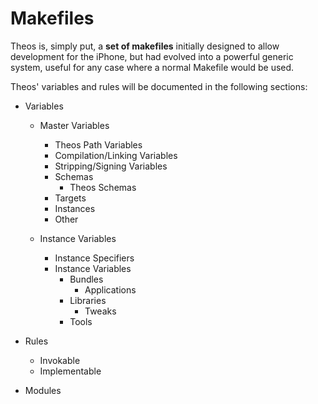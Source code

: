 # Makefiles

Theos is, simply put, a **set of makefiles** initially designed to allow development for the iPhone, but had evolved into a powerful generic system, useful for any case where a normal Makefile would be used.

Theos' variables and rules will be documented in the following sections:

* Variables
	* Master Variables
		* Theos Path Variables
		* Compilation/Linking Variables
		* Stripping/Signing Variables
		* Schemas
			* Theos Schemas
		* Targets
		* Instances
		* Other
		
	* Instance Variables
		* Instance Specifiers
		* Instance Variables
			* Bundles
				* Applications
			* Libraries
				* Tweaks
			* Tools

* Rules
	* Invokable
	* Implementable

* Modules
